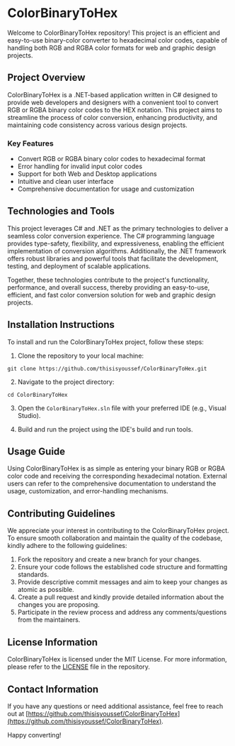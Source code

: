 # ColorBinaryToHex

Welcome to ColorBinaryToHex repository! This project is an efficient and easy-to-use binary-color converter to hexadecimal color codes, capable of handling both RGB and RGBA color formats for web and graphic design projects.

## Project Overview

ColorBinaryToHex is a .NET-based application written in C# designed to provide web developers and designers with a convenient tool to convert RGB or RGBA binary color codes to the HEX notation. This project aims to streamline the process of color conversion, enhancing productivity, and maintaining code consistency across various design projects.

### Key Features

- Convert RGB or RGBA binary color codes to hexadecimal format
- Error handling for invalid input color codes
- Support for both Web and Desktop applications
- Intuitive and clean user interface
- Comprehensive documentation for usage and customization

## Technologies and Tools

This project leverages C# and .NET as the primary technologies to deliver a seamless color conversion experience. The C# programming language provides type-safety, flexibility, and expressiveness, enabling the efficient implementation of conversion algorithms. Additionally, the .NET framework offers robust libraries and powerful tools that facilitate the development, testing, and deployment of scalable applications.

Together, these technologies contribute to the project's functionality, performance, and overall success, thereby providing an easy-to-use, efficient, and fast color conversion solution for web and graphic design projects.

## Installation Instructions

To install and run the ColorBinaryToHex project, follow these steps:

1. Clone the repository to your local machine:

```
git clone https://github.com/thisisyoussef/ColorBinaryToHex.git
```

2. Navigate to the project directory:

```
cd ColorBinaryToHex
```

3. Open the `ColorBinaryToHex.sln` file with your preferred IDE (e.g., Visual Studio).

4. Build and run the project using the IDE's build and run tools.

## Usage Guide

Using ColorBinaryToHex is as simple as entering your binary RGB or RGBA color code and receiving the corresponding hexadecimal notation. External users can refer to the comprehensive documentation to understand the usage, customization, and error-handling mechanisms.

## Contributing Guidelines

We appreciate your interest in contributing to the ColorBinaryToHex project. To ensure smooth collaboration and maintain the quality of the codebase, kindly adhere to the following guidelines:

1. Fork the repository and create a new branch for your changes.
2. Ensure your code follows the established code structure and formatting standards.
3. Provide descriptive commit messages and aim to keep your changes as atomic as possible.
4. Create a pull request and kindly provide detailed information about the changes you are proposing.
5. Participate in the review process and address any comments/questions from the maintainers.

## License Information

ColorBinaryToHex is licensed under the MIT License. For more information, please refer to the [LICENSE](LICENSE) file in the repository.

## Contact Information

If you have any questions or need additional assistance, feel free to reach out at [https://github.com/thisisyoussef/ColorBinaryToHex](https://github.com/thisisyoussef/ColorBinaryToHex).

Happy converting!